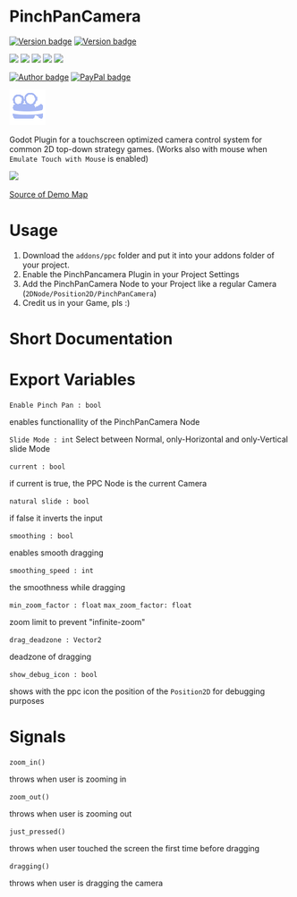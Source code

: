 # PinchPanCamera
[![Version badge](https://img.shields.io/badge/Version-v0.4-green.svg)](https://paypal.me/divirad)  [![Version badge](https://img.shields.io/badge/Godot_Version-v4.0-stable-green.svg)](https://godotengine.org)  <br>

![](https://img.shields.io/github/downloads/divirad/PinchPanCamera/total)
![](https://img.shields.io/github/stars/Divirad/PinchPanCamera)
![](https://img.shields.io/github/issues/Divirad/PinchPanCamera)
![](https://img.shields.io/github/forks/Divirad/PinchPanCamera)
![](https://img.shields.io/github/license/Divirad/PinchPanCamera) <br>
	
[![Author badge](https://img.shields.io/badge/Made_by-Divirad-inactive.svg)](https://divirad.com) 
[![PayPal badge](https://img.shields.io/badge/Donate-PayPal-blue.svg)](https://paypal.me/divirad) <br>

![Icon](https://raw.githubusercontent.com/Divirad/PinchPanCamera/master/icon.png)

Godot Plugin for a touchscreen optimized camera control system for common 2D top-down strategy games. 
(Works also with mouse when `Emulate Touch with Mouse` is enabled)

![](https://thumbs.gfycat.com/TautLawfulHerald-size_restricted.gif)

[Source of Demo Map](https://forums.wesnoth.org/viewtopic.php?t=40059)

# Usage 
1) Download the `addons/ppc` folder and put it into your addons folder of your project.
2) Enable the PinchPancamera Plugin in your Project Settings
3) Add the PinchPanCamera Node to your Project like a regular Camera (`2DNode/Position2D/PinchPanCamera`)
4) Credit us in your Game, pls :)

# Short Documentation

# Export Variables
```Enable Pinch Pan : bool```

enables functionallity of the PinchPanCamera Node 

```Slide Mode : int```
Select between Normal, only-Horizontal and only-Vertical slide Mode

```current : bool```

if current is true, the PPC Node is the current Camera

```natural slide : bool```

if false it inverts the input

```smoothing : bool```

enables smooth dragging

```smoothing_speed : int```

the smoothness while dragging

```min_zoom_factor : float```
```max_zoom_factor: float```

zoom limit to prevent "infinite-zoom"

```drag_deadzone : Vector2```

deadzone of dragging

```show_debug_icon : bool``` 

shows with the ppc icon the position of the `Position2D` for debugging purposes

# Signals

```zoom_in()``` 

throws when user is zooming in

```zoom_out()``` 

throws when user is zooming out 

```just_pressed()``` 

throws when user touched the screen the first time before dragging

```dragging()``` 

throws when user is dragging the camera
